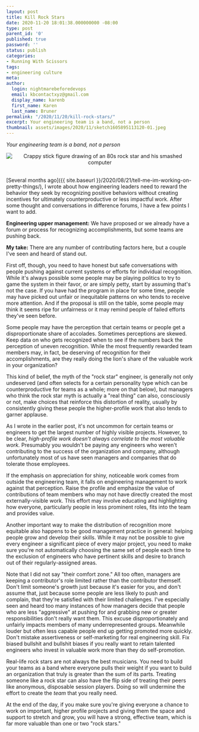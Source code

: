 ```yaml
---
layout: post
title: Kill Rock Stars
date: 2020-11-20 18:01:38.000000000 -08:00
type: post
parent_id: '0'
published: true
password: ''
status: publish
categories:
- Running With Scissors
tags:
- engineering culture
meta:
author:
  login: nightmarebeforedevops
  email: kbcontactxyz@gmail.com
  display_name: karenb
  first_name: Karen
  last_name: Bruner
permalink: "/2020/11/20/kill-rock-stars/"
excerpt: Your engineering team is a band, not a person
thumbnail: assets/images/2020/11/sketch1605895113120-01.jpeg
---
```


_Your engineering team is a band, not a person_

<div align="center">
<img
src="{{ site.baseurl }}/assets/images/2020/11/sketch1605895113120-01.jpeg"
alt="Crappy stick figure drawing of an 80s rock star and his smashed computer">
</div>
<br>


[Several months ago]({{ site.baseurl }}/2020/08/21/tell-me-im-working-on-pretty-things/), I wrote about how engineering leaders need to reward the behavior they seek by recognizing positive behaviors without creating incentives for ultimately counterproductive or less impactful work. After some thought and conversations in difference forums, I have a few points I want to add.

**Engineering upper management:** We have proposed or we already have a forum or process for recognizing accomplishments, but some teams are pushing back.

**My take:** There are any number of contributing factors here, but a couple I've seen and heard of stand out.

First off, though, you need to have honest but safe conversations with people pushing against current systems or efforts for individual recognition. While it's always possible some people may be playing politics to try to game the system in their favor, or are simply petty, start by assuming that's not the case. If you have had the program in place for some time, people may have picked out unfair or inequitable patterns on who tends to receive more attention. And if the proposal is still on the table, some people may think it seems ripe for unfairness or it may remind people of failed efforts they've seen before.

Some people may have the perception that certain teams or people get a disproportionate share of accolades. Sometimes perceptions are skewed. Keep data on who gets recognized when to see if the numbers back the perception of uneven recognition. While the most frequently rewarded team members may, in fact, be deserving of recognition for their accomplishments, are they really doing the lion's share of the valuable work in your organization?

This kind of belief, the myth of the "rock star" engineer, is generally not only undeserved (and often selects for a certain personality type which can be counterproductive for teams as a whole; more on that below), but managers who think the rock star myth is actually a "real thing" can also, consciously or not, make choices that reinforce this distortion of reality, usually by consistently giving these people the higher-profile work that also tends to garner applause.

As I wrote in the earlier post, it's not uncommon for certain teams or engineers to get the largest number of highly visible projects. However, to be clear, _high-profile work doesn't always correlate to the most valuable work._ Presumably you wouldn't be paying any engineers who weren't contributing to the success of the organization and company, although unfortunately most of us have seen managers and companies that do tolerate those employees.

If the emphasis on appreciation for shiny, noticeable work comes from outside the engineering team, it falls on engineering management to work against that perception. Raise the profile and emphasize the value of contributions of team members who may not have directly created the most externally-visible work. This effort may involve educating and highlighting how everyone, particularly people in less prominent roles, fits into the team and provides value.

Another important way to make the distribution of recognition more equitable also happens to be good management practice in general: helping people grow and develop their skills. While it may not be possible to give every engineer a significant piece of every major project, you need to make sure you're not automatically choosing the same set of people each time to the exclusion of engineers who have pertinent skills and desire to branch out of their regularly-assigned areas.

Note that I did not say "their comfort zone." All too often, managers are keeping a contributor's role limited rather than the contributor themself. Don't limit someone's growth just because it's easier for you, and don't assume that, just because some people are less likely to push and complain, that they're satisfied with their limited challenges. I've especially seen and heard too many instances of how managers decide that people who are less "aggressive" at pushing for and grabbing new or greater responsibilities don't really want them. This excuse disproportionately and unfairly impacts members of many underrepresented groups. Meanwhile louder but often less capable people end up getting promoted more quickly. Don't mistake assertiveness or self-marketing for real engineering skill. Fix biased bullshit and bullshit biases if you really want to retain talented engineers who invest in valuable work more than they do self-promotion.

Real-life rock stars are not always the best musicians. You need to build your teams as a band where everyone pulls their weight if you want to build an organization that truly is greater than the sum of its parts. Treating someone like a rock star can also have the flip side of treating their peers like anonymous, disposable session players. Doing so will undermine the effort to create the _team_ that you really need.

At the end of the day, if you make sure you're giving everyone a chance to work on important, higher profile projects and giving them the space and support to stretch and grow, you will have a strong, effective team, which is far more valuable than one or two "rock stars."

